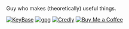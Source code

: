<!-- ### Hi there 👋 -->
<!-- Gamer, hacker, cloud enjoyer, python-writer, and general problem-causer. -->
Guy who makes (theoretically) useful things.


<!-- from https://github.com/Aveek-Saha/GitHub-Profile-Badges -->
[![KeyBase](https://img.shields.io/badge/Keybase-33A0FF.svg?style=for-the-badge&logo=Keybase&logoColor=white)](https://gist.github.com/TheToddLuci0/107d57c02d4d93607e01805dfdf09062)
[![gpg](https://img.shields.io/badge/GNU%20Privacy%20Guard-0093DD.svg?style=for-the-badge&logo=GNU-Privacy-Guard&logoColor=white)](https://keys.openpgp.org/search?q=E26D48B308C7C1C39CD3C3E686B35D9789EBE4A5)
[![Credly](https://img.shields.io/badge/Credly-FF6B00.svg?style=for-the-badge&logo=Credly&logoColor=white)](https://www.credly.com/users/logan-woolery)
[![Buy Me a Coffee](https://img.shields.io/badge/Buy%20Me%20A%20Coffee-FFDD00.svg?style=for-the-badge&logo=Buy-Me-A-Coffee&logoColor=black)](https://www.buymeacoffee.com/thetoddluci0)


<!--
**TheToddLuci0/TheToddLuci0** is a ✨ _special_ ✨ repository because its `README.md` (this file) appears on your GitHub profile.

Here are some ideas to get you started:

- 🔭 I’m currently working on ...
- 🌱 I’m currently learning ...
- 👯 I’m looking to collaborate on ...
- 🤔 I’m looking for help with ...
- 💬 Ask me about ...
- 📫 How to reach me: ...
- 😄 Pronouns: ...
- ⚡ Fun fact: ...
-->
